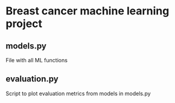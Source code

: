 # Breast cancer machine learning project

## models.py
File with all ML functions

## evaluation.py 
Script to plot evaluation metrics from models in models.py